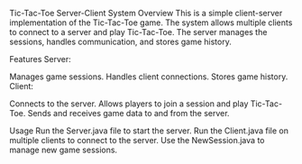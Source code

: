 Tic-Tac-Toe Server-Client System
Overview
This is a simple client-server implementation of the Tic-Tac-Toe game. The system allows multiple clients to connect to a server and play Tic-Tac-Toe. The server manages the sessions, handles communication, and stores game history.

Features
Server:

Manages game sessions.
Handles client connections.
Stores game history.
Client:

Connects to the server.
Allows players to join a session and play Tic-Tac-Toe.
Sends and receives game data to and from the server.

Usage
Run the Server.java file to start the server.
Run the Client.java file on multiple clients to connect to the server.
Use the NewSession.java to manage new game sessions.

